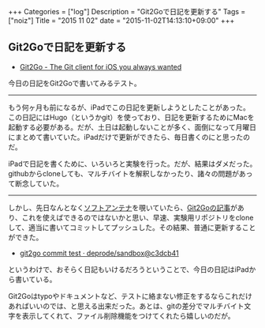 +++
Categories = ["log"]
Description = "Git2Goで日記を更新する"
Tags = ["noiz"]
Title = "2015 11 02"
date = "2015-11-02T14:13:10+09:00"
+++

## Git2Goで日記を更新する
* [Git2Go - The Git client for iOS you always wanted](http://git2go.com/)

今日の日記をGit2Goで書いてみるテスト。

----

もう何ヶ月も前になるが、iPadでこの日記を更新しようとしたことがあった。この日記にはHugo（というかgit）を使っており、日記を更新するためにMacを起動する必要がある。だが、土日は起動しないことが多く、面倒になって月曜日にまとめて書いていた。iPadだけで更新ができたら、毎日書くのにと思ったのだ。

iPadで日記を書くために、いろいろと実験を行った。だが、結果はダメだった。githubからcloneしても、マルチバイトを解釈しなかったり、諸々の問題があって断念していた。

----

しかし、先日なんとなく[ソフトアンテナ](http://www.softantenna.com/wp/)を覗いていたら、[Git2Goの記事](http://www.softantenna.com/wp/iphone/git2go/)があり、これを使えばできるのではないかと思い、早速、実験用リポジトリをcloneして、適当に書いてコミットしてプッシュした。その結果、普通に更新することができた。

* [git2go commit test · deprode/sandbox@c3dcb41](https://github.com/deprode/sandbox/commit/c3dcb412ef061d6f2216f5938b46972cd51447e5)

というわけで、おそらく日記もいけるだろうということで、今日の日記はiPadから書いている。

Git2Goはtypoやドキュメントなど、テストに絡まない修正をするならこれだけあればいいのでは、と思える出来だった。あとは、gitの差分でマルチバイト文字を表示してくれて、ファイル削除機能をつけてくれたら嬉しいのだが。

